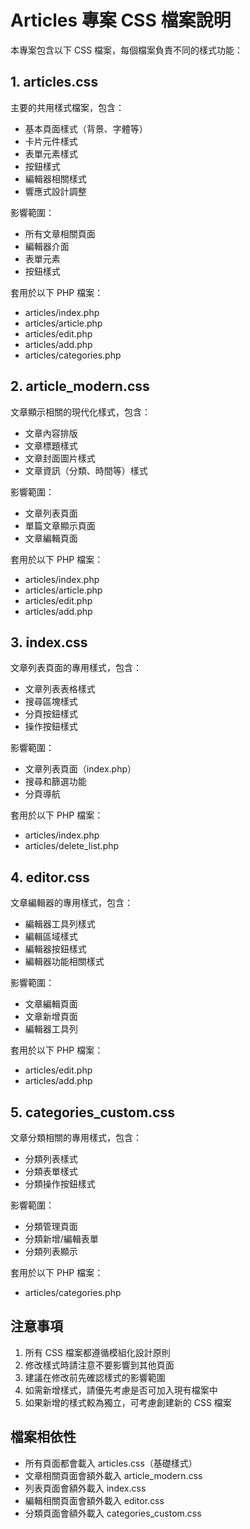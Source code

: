 # Articles 專案 CSS 檔案說明

本專案包含以下 CSS 檔案，每個檔案負責不同的樣式功能：

## 1. articles.css
主要的共用樣式檔案，包含：
- 基本頁面樣式（背景、字體等）
- 卡片元件樣式
- 表單元素樣式
- 按鈕樣式
- 編輯器相關樣式
- 響應式設計調整

影響範圍：
- 所有文章相關頁面
- 編輯器介面
- 表單元素
- 按鈕樣式

套用於以下 PHP 檔案：
- articles/index.php
- articles/article.php
- articles/edit.php
- articles/add.php
- articles/categories.php

## 2. article_modern.css
文章顯示相關的現代化樣式，包含：
- 文章內容排版
- 文章標題樣式
- 文章封面圖片樣式
- 文章資訊（分類、時間等）樣式

影響範圍：
- 文章列表頁面
- 單篇文章顯示頁面
- 文章編輯頁面

套用於以下 PHP 檔案：
- articles/index.php
- articles/article.php
- articles/edit.php
- articles/add.php

## 3. index.css
文章列表頁面的專用樣式，包含：
- 文章列表表格樣式
- 搜尋區塊樣式
- 分頁按鈕樣式
- 操作按鈕樣式

影響範圍：
- 文章列表頁面（index.php）
- 搜尋和篩選功能
- 分頁導航

套用於以下 PHP 檔案：
- articles/index.php
- articles/delete_list.php

## 4. editor.css
文章編輯器的專用樣式，包含：
- 編輯器工具列樣式
- 編輯區域樣式
- 編輯器按鈕樣式
- 編輯器功能相關樣式

影響範圍：
- 文章編輯頁面
- 文章新增頁面
- 編輯器工具列

套用於以下 PHP 檔案：
- articles/edit.php
- articles/add.php

## 5. categories_custom.css
文章分類相關的專用樣式，包含：
- 分類列表樣式
- 分類表單樣式
- 分類操作按鈕樣式

影響範圍：
- 分類管理頁面
- 分類新增/編輯表單
- 分類列表顯示

套用於以下 PHP 檔案：
- articles/categories.php

## 注意事項
1. 所有 CSS 檔案都遵循模組化設計原則
2. 修改樣式時請注意不要影響到其他頁面
3. 建議在修改前先確認樣式的影響範圍
4. 如需新增樣式，請優先考慮是否可加入現有檔案中
5. 如果新增的樣式較為獨立，可考慮創建新的 CSS 檔案

## 檔案相依性
- 所有頁面都會載入 articles.css（基礎樣式）
- 文章相關頁面會額外載入 article_modern.css
- 列表頁面會額外載入 index.css
- 編輯相關頁面會額外載入 editor.css
- 分類頁面會額外載入 categories_custom.css 